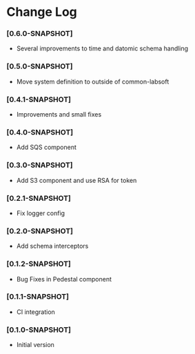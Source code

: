 # Change Log

### [0.6.0-SNAPSHOT]
- Several improvements to time and datomic schema handling

### [0.5.0-SNAPSHOT]
- Move system definition to outside of common-labsoft

### [0.4.1-SNAPSHOT]
- Improvements and small fixes

### [0.4.0-SNAPSHOT]
- Add SQS component

### [0.3.0-SNAPSHOT]
- Add S3 component and use RSA for token

### [0.2.1-SNAPSHOT]
- Fix logger config

### [0.2.0-SNAPSHOT]
- Add schema interceptors

### [0.1.2-SNAPSHOT]
- Bug Fixes in Pedestal component

### [0.1.1-SNAPSHOT]
- CI integration

### [0.1.0-SNAPSHOT]
- Initial version
